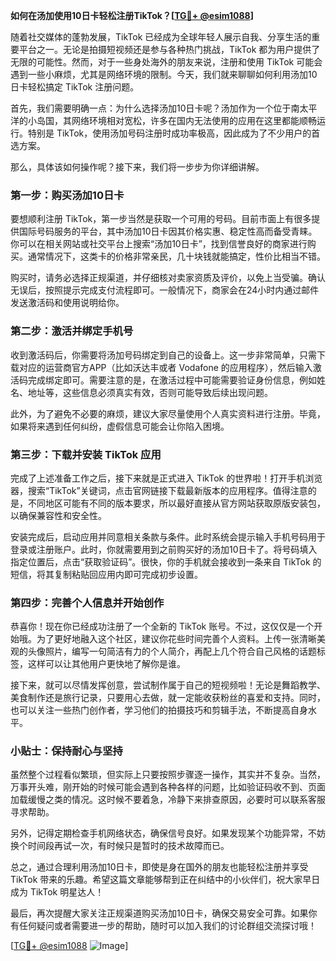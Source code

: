 **如何在汤加使用10日卡轻松注册TikTok？[[TG💪+ @esim1088](https://t.me/s/esim1088)]**

随着社交媒体的蓬勃发展，TikTok 已经成为全球年轻人展示自我、分享生活的重要平台之一。无论是拍摄短视频还是参与各种热门挑战，TikTok 都为用户提供了无限的可能性。然而，对于一些身处海外的朋友来说，注册和使用 TikTok 可能会遇到一些小麻烦，尤其是网络环境的限制。今天，我们就来聊聊如何利用汤加10日卡轻松搞定 TikTok 注册问题。

首先，我们需要明确一点：为什么选择汤加10日卡呢？汤加作为一个位于南太平洋的小岛国，其网络环境相对宽松，许多在国内无法使用的应用在这里都能顺畅运行。特别是 TikTok，使用汤加号码注册时成功率极高，因此成为了不少用户的首选方案。

那么，具体该如何操作呢？接下来，我们将一步步为你详细讲解。

### 第一步：购买汤加10日卡

要想顺利注册 TikTok，第一步当然是获取一个可用的号码。目前市面上有很多提供国际号码服务的平台，其中汤加10日卡因其价格实惠、稳定性高而备受青睐。你可以在相关网站或社交平台上搜索“汤加10日卡”，找到信誉良好的商家进行购买。通常情况下，这类卡的价格非常亲民，几十块钱就能搞定，性价比相当不错。

购买时，请务必选择正规渠道，并仔细核对卖家资质及评价，以免上当受骗。确认无误后，按照提示完成支付流程即可。一般情况下，商家会在24小时内通过邮件发送激活码和使用说明给你。

### 第二步：激活并绑定手机号

收到激活码后，你需要将汤加号码绑定到自己的设备上。这一步非常简单，只需下载对应的运营商官方APP（比如沃达丰或者 Vodafone 的应用程序），然后输入激活码完成绑定即可。需要注意的是，在激活过程中可能需要验证身份信息，例如姓名、地址等，这些信息必须真实有效，否则可能导致后续出现问题。

此外，为了避免不必要的麻烦，建议大家尽量使用个人真实资料进行注册。毕竟，如果将来遇到任何纠纷，虚假信息可能会让你陷入困境。

### 第三步：下载并安装 TikTok 应用

完成了上述准备工作之后，接下来就是正式进入 TikTok 的世界啦！打开手机浏览器，搜索“TikTok”关键词，点击官网链接下载最新版本的应用程序。值得注意的是，不同地区可能有不同的版本要求，所以最好直接从官方网站获取原版安装包，以确保兼容性和安全性。

安装完成后，启动应用并同意相关条款与条件。此时系统会提示输入手机号码用于登录或注册账户。此时，你就需要用到之前购买好的汤加10日卡了。将号码填入指定位置后，点击“获取验证码”。很快，你的手机就会接收到一条来自 TikTok 的短信，将其复制粘贴回应用内即可完成初步设置。

### 第四步：完善个人信息并开始创作

恭喜你！现在你已经成功注册了一个全新的 TikTok 账号。不过，这仅仅是一个开始哦。为了更好地融入这个社区，建议你花些时间完善个人资料。上传一张清晰美观的头像照片，编写一句简洁有力的个人简介，再配上几个符合自己风格的话题标签，这样可以让其他用户更快地了解你是谁。

接下来，就可以尽情发挥创意，尝试制作属于自己的短视频啦！无论是舞蹈教学、美食制作还是旅行记录，只要用心去做，就一定能收获粉丝的喜爱和支持。同时，也可以关注一些热门创作者，学习他们的拍摄技巧和剪辑手法，不断提高自身水平。

### 小贴士：保持耐心与坚持

虽然整个过程看似繁琐，但实际上只要按照步骤逐一操作，其实并不复杂。当然，万事开头难，刚开始的时候可能会遇到各种各样的问题，比如验证码收不到、页面加载缓慢之类的情况。这时候不要着急，冷静下来排查原因，必要时可以联系客服寻求帮助。

另外，记得定期检查手机网络状态，确保信号良好。如果发现某个功能异常，不妨换个时间段再试一次，有时候只是暂时的技术故障而已。

总之，通过合理利用汤加10日卡，即使是身在国外的朋友也能轻松注册并享受 TikTok 带来的乐趣。希望这篇文章能够帮到正在纠结中的小伙伴们，祝大家早日成为 TikTok 明星达人！

最后，再次提醒大家关注正规渠道购买汤加10日卡，确保交易安全可靠。如果你有任何疑问或者需要进一步的帮助，随时可以加入我们的讨论群组交流探讨哦！

[[TG💪+ @esim1088](https://t.me/s/esim1088) ![Image](https://i.postimg.cc/4NQfJmqS/Snipaste-2025-05-13-00-14-12.png)]